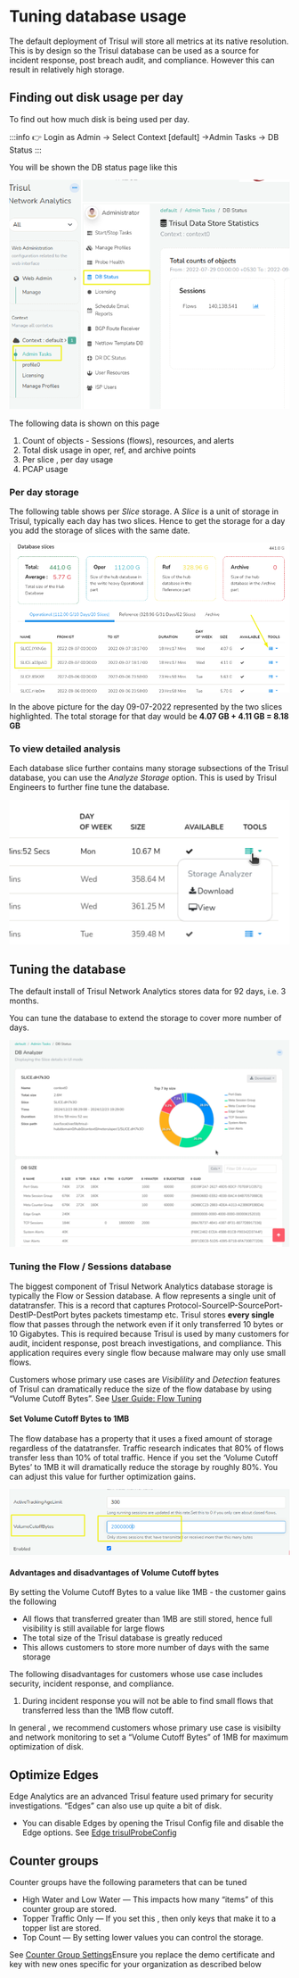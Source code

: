 # Tuning database usage

The default deployment of Trisul will store all metrics at its native
resolution. This is by design so the Trisul database can be used as a
source for incident response, post breach audit, and compliance. However
this can result in relatively high storage.

## Finding out disk usage per day

To find out how much disk is being used per day.

:::info
:point_right: Login as Admin &rarr; Select Context \[default\] &rarr;Admin Tasks &rarr; DB
Status
:::

You will be shown the DB status page like this

![](images/dbstatus1.png)

The following data is shown on this page

1. Count of objects - Sessions (flows), resources, and alerts
2. Total disk usage in oper, ref, and archive points
3. Per slice , per day usage
4. PCAP usage

### Per day storage

The following table shows per *Slice* storage. A *Slice* is a unit of
storage in Trisul, typically each day has two slices. Hence to get the
storage for a day you add the storage of slices with the same date.

![](images/dbstatus2.png)

In the above picture for the day 09-07-2022 represented by the two
slices highlighted. The total storage for that day would be **4.07 GB +
4.11 GB = 8.18 GB**

### To view detailed analysis

Each database slice further contains many storage subsections of the
Trisul database, you can use the *Analyze Storage* option. This is used
by Trisul Engineers to further fine tune the database.

![](images/options.png)

## Tuning the database

The default install of Trisul Network Analytics stores data for 92 days,
i.e. 3 months.

You can tune the database to extend the storage to cover more number of
days.

![](images/piechart.png)

### Tuning the Flow / Sessions database

The biggest component of Trisul Network Analytics database storage is
typically the Flow or Session database. A flow represents a single unit
of datatransfer. This is a record that captures
Protocol-SourceIP-SourcePort-DestIP-DestPort bytes packets timestamp
etc. Trisul stores **every single** flow that passes through the network
even if it only transferred 10 bytes or 10 Gigabytes. This is required
because Trisul is used by many customers for audit, incident response,
post breach investigations, and compliance. This application requires
every single flow because malware may only use small flows.

Customers whose primary use cases are *Visiblility* and *Detection*
features of Trisul can dramatically reduce the size of the flow database
by using “Volume Cutoff Bytes”. See [User Guide: Flow
Tuning](/docs/ug/flow/tuning#optimize-flow-handling)

#### Set Volume Cutoff Bytes to 1MB

The flow database has a property that it uses a fixed amount of storage
regardless of the datatransfer. Traffic research indicates that 80% of
flows transfer less than 10% of total traffic. Hence if you set the
‘Volume Cutoff Bytes’ to 1MB it will dramatically reduce the storage
by roughly 80%. You can adjust this value for further optimization
gains.

![](images/dbstatus4.png)

#### Advantages and disadvantages of Volume Cutoff bytes

By setting the Volume Cutoff Bytes to a value like 1MB - the customer
gains the following

- All flows that transferred greater than 1MB are still stored, hence
  full visibility is still available for large flows
- The total size of the Trisul database is greatly reduced 
- This allows customers to store more number of days with the same
  storage

The following disadvantages for customers whose use case includes
security, incident response, and compliance.

1. During incident response you will not be able to find small flows
   that transferred less than the 1MB flow cutoff.

In general , we recommend customers whose primary use case is visibilty
and network monitoring to set a “Volume Cutoff Bytes” of 1MB for maximum
optimization of disk.

## Optimize Edges

Edge Analytics are an advanced Trisul feature used primary for security
investigations. “Edges” can also use up quite a bit of disk.

- You can disable Edges by opening the Trisul Config file and disable
  the Edge options. See [Edge
  trisulProbeConfig](/docs/ref/trisulconfig#edges)

## Counter groups

Counter groups have the following parameters that can be tuned

- High Water and Low Water — This impacts how many “items” of this
  counter group are stored. 
- Topper Traffic Only — If you set this , then only keys that make it
  to a topper list are stored.
- Top Count — By setting lower values you can control the storage.

See [Counter Group Settings](/docs/ag/context/countergroup_settings)Ensure you replace the demo certificate and key with new ones specific for your organization as described below
